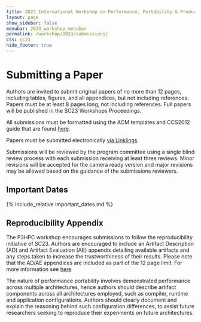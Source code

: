 ```yaml
---
title: 2023 International Workshop on Performance, Portability & Productivity in HPC
layout: page
show_sidebar: false
menubar: 2023_workshop_menubar
permalink: /workshop/2023/submissions/
css: sc23
hide_footer: true
---
```


# Submitting a Paper

Authors are invited to submit original papers of no more than 12 pages,
including tables, figures, and all appendices, but not including references.
Papers must be at least 8 pages long, not including references.  Full papers
will be published in the SC23 Workshops Proceedings. 

All submissions must be formatted using the ACM templates and CCS2012 guide
that are found [here](http://www.acm.org/publications/article-templates/proceedings-template.html/).

Papers must be submitted electronically [via Linklings](https://submissions.supercomputing.org).

Submissions will be reviewed by the program committee using a single blind
review process with each submission receiving at least three reviews. Minor
revisions will be accepted for the camera ready version and major revisions may
be allowed based on the guidance of the submissions reviewers. 

## Important Dates

{% include_relative important_dates.md %}

## Reproducibility Appendix

The P3HPC workshop encourages submissions to follow the reproducibility
initiative of SC23. Authors are encouraged to include an Artifact Description
(AD) and Artifact Evaluation (AE) appendix detailing available artifacts and
any steps taken to increase the trustworthiness of their results. Please note
that the AD/AE appendices are included as part of the 12 page limit. For more
information see [here](https://sc23.supercomputing.org/submit/reproducibility-initiative/)

The nature of performance portability involves demonstrated performance across
multiple architectures, hence authors should describe artifact components
across all architectures employed, such as compiler, runtime and application
configurations.  Authors should clearly document and explain the reasoning
behind such configuration differences, to assist future researchers seeking to
reproduce their experiments on future architectures.
